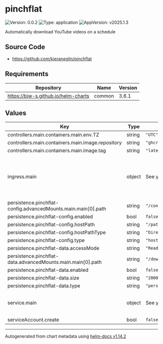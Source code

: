 # pinchflat

![Version: 0.0.2](https://img.shields.io/badge/Version-0.0.2-informational?style=flat-square) ![Type: application](https://img.shields.io/badge/Type-application-informational?style=flat-square) ![AppVersion: v2025.1.3](https://img.shields.io/badge/AppVersion-v2025.1.3-informational?style=flat-square)

Automatically download YouTube videos on a schedule

## Source Code

* <https://github.com/kieraneglin/pinchflat>

## Requirements

| Repository | Name | Version |
|------------|------|---------|
| https://bjw-s.github.io/helm-charts | common | 3.6.1 |

## Values

| Key | Type | Default | Description |
|-----|------|---------|-------------|
| controllers.main.containers.main.env.TZ | string | `"UTC"` |  |
| controllers.main.containers.main.image.repository | string | `"ghcr.io/kieraneglin/pinchflat"` |  |
| controllers.main.containers.main.image.tag | string | `"latest"` |  |
| ingress.main | object | See [values.yaml](./values.yaml) | Enable and configure ingress settings for the chart under this key. |
| persistence.pinchflat-config.advancedMounts.main.main[0].path | string | `"/config"` |  |
| persistence.pinchflat-config.enabled | bool | `false` |  |
| persistence.pinchflat-config.hostPath | string | `"/path/to/your/config/pinchflat"` |  |
| persistence.pinchflat-config.hostPathType | string | `"DirectoryOrCreate"` |  |
| persistence.pinchflat-config.type | string | `"hostPath"` |  |
| persistence.pinchflat-data.accessMode | string | `"ReadWriteMany"` |  |
| persistence.pinchflat-data.advancedMounts.main.main[0].path | string | `"/downloads"` |  |
| persistence.pinchflat-data.enabled | bool | `false` |  |
| persistence.pinchflat-data.size | string | `"2000Gi"` |  |
| persistence.pinchflat-data.type | string | `"persistentVolumeClaim"` |  |
| service.main | object | See [values.yaml](./values.yaml) | Configures service settings for the chart. |
| serviceAccount.create | bool | `false` |  |

----------------------------------------------
Autogenerated from chart metadata using [helm-docs v1.14.2](https://github.com/norwoodj/helm-docs/releases/v1.14.2)
